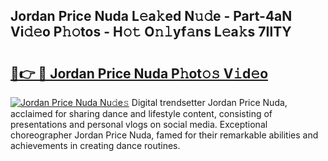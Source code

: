 ## Jordan Price Nuda L𝚎a𝚔ed N𝚞𝚍e - Part-4aN Vi𝚍𝚎o P𝚑𝚘tos - H𝚘𝚝 O𝚗𝚕yf𝚊ns L𝚎a𝚔s 7IlTY

# <h2><a href="http://kfeb8r8.oniu.top/?m=Jordan+Price+Nuda">🔗👉 🔴 Jordan Price Nuda P𝚑ot𝚘𝚜 V𝚒d𝚎o</a></h2>

[![Jordan Price Nuda Nu𝚍e𝚜](https://i.imgur.com/0qMVB7G.gif)](http://kfeb8r8.oniu.top/?m=Jordan+Price+Nuda)
Digital trendsetter Jordan Price Nuda, acclaimed for sharing dance and lifestyle content, consisting of presentations and personal vlogs on social media. Exceptional choreographer Jordan Price Nuda, famed for their remarkable abilities and achievements in creating dance routines.  
